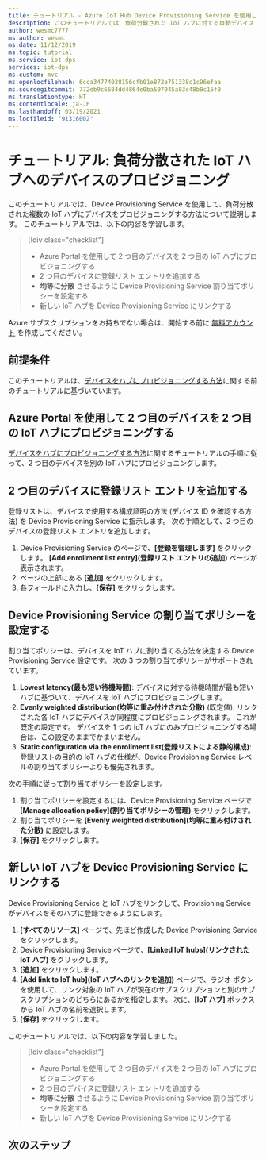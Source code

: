 ```yaml
---
title: チュートリアル - Azure IoT Hub Device Provisioning Service を使用して、負荷分散されたハブにデバイスをプロビジョニングする
description: このチュートリアルでは、負荷分散された IoT ハブに対する自動デバイス プロビジョニングを、Azure portal から Device Provisioning Service (DPS) を使用して実現する方法について説明します。
author: wesmc7777
ms.author: wesmc
ms.date: 11/12/2019
ms.topic: tutorial
ms.service: iot-dps
services: iot-dps
ms.custom: mvc
ms.openlocfilehash: 6cca34774038156cfb01e872e751338c1c96efaa
ms.sourcegitcommit: 772eb9c6684dd4864e0ba507945a83e48b8c16f0
ms.translationtype: HT
ms.contentlocale: ja-JP
ms.lasthandoff: 03/19/2021
ms.locfileid: "91316002"
---
```

# <a name="tutorial-provision-devices-across-load-balanced-iot-hubs"></a>チュートリアル: 負荷分散された IoT ハブへのデバイスのプロビジョニング

このチュートリアルでは、Device Provisioning Service を使用して、負荷分散された複数の IoT ハブにデバイスをプロビジョニングする方法について説明します。 このチュートリアルでは、以下の内容を学習します。

> [!div class="checklist"]
> * Azure Portal を使用して 2 つ目のデバイスを 2 つ目の IoT ハブにプロビジョニングする 
> * 2 つ目のデバイスに登録リスト エントリを追加する
> * **均等に分散** させるように Device Provisioning Service 割り当てポリシーを設定する
> * 新しい IoT ハブを Device Provisioning Service にリンクする

Azure サブスクリプションをお持ちでない場合は、開始する前に [無料アカウント](https://azure.microsoft.com/free/) を作成してください。

## <a name="prerequisites"></a>前提条件

このチュートリアルは、[デバイスをハブにプロビジョニングする方法](tutorial-provision-device-to-hub.md)に関する前のチュートリアルに基づいています。

## <a name="use-the-azure-portal-to-provision-a-second-device-to-a-second-iot-hub"></a>Azure Portal を使用して 2 つ目のデバイスを 2 つ目の IoT ハブにプロビジョニングする

[デバイスをハブにプロビジョニングする方法](tutorial-provision-device-to-hub.md)に関するチュートリアルの手順に従って、2 つ目のデバイスを別の IoT ハブにプロビジョニングします。

## <a name="add-an-enrollment-list-entry-to-the-second-device"></a>2 つ目のデバイスに登録リスト エントリを追加する

登録リストは、デバイスで使用する構成証明の方法 (デバイス ID を確認する方法) を Device Provisioning Service に指示します。 次の手順として、2 つ目のデバイスの登録リスト エントリを追加します。 

1. Device Provisioning Service のページで、**[登録を管理します]** をクリックします。 **[Add enrollment list entry]\(登録リスト エントリの追加\)** ページが表示されます。 
2. ページの上部にある **[追加]** をクリックします。
2. 各フィールドに入力し、**[保存]** をクリックします。

## <a name="set-the-device-provisioning-service-allocation-policy"></a>Device Provisioning Service の割り当てポリシーを設定する

割り当てポリシーは、デバイスを IoT ハブに割り当てる方法を決定する Device Provisioning Service 設定です。 次の 3 つの割り当てポリシーがサポートされています。 

1. **Lowest latency\(最も短い待機時間\)**: デバイスに対する待機時間が最も短いハブに基づいて、デバイスを IoT ハブにプロビジョニングします。
2. **Evenly weighted distribution\(均等に重み付けされた分散\)** (既定値): リンクされた各 IoT ハブにデバイスが同程度にプロビジョニングされます。 これが既定の設定です。 デバイスを 1 つの IoT ハブにのみプロビジョニングする場合は、この設定のままでかまいません。 
3. **Static configuration via the enrollment list\(登録リストによる静的構成\)**: 登録リストの目的の IoT ハブの仕様が、Device Provisioning Service レベルの割り当てポリシーよりも優先されます。

次の手順に従って割り当てポリシーを設定します。

1. 割り当てポリシーを設定するには、Device Provisioning Service ページで **[Manage allocation policy]\(割り当てポリシーの管理\)** をクリックします。
2. 割り当てポリシーを **[Evenly weighted distribution]\(均等に重み付けされた分散\)** に設定します。
3. **[保存]** をクリックします。

## <a name="link-the-new-iot-hub-to-the-device-provisioning-service"></a>新しい IoT ハブを Device Provisioning Service にリンクする

Device Provisioning Service と IoT ハブをリンクして、Provisioning Service がデバイスをそのハブに登録できるようにします。

1. **[すべてのリソース]** ページで、先ほど作成した Device Provisioning Service をクリックします。
2. Device Provisioning Service ページで、**[Linked IoT hubs]\(リンクされた IoT ハブ\)** をクリックします。
3. **[追加]** をクリックします。
4. **[Add link to IoT hub]\(IoT ハブへのリンクを追加\)** ページで、ラジオ ボタンを使用して、リンク対象の IoT ハブが現在のサブスクリプションと別のサブスクリプションのどちらにあるかを指定します。 次に、**[IoT ハブ]** ボックスから IoT ハブの名前を選択します。
5. **[保存]** をクリックします。

このチュートリアルでは、以下の内容を学習しました。

> [!div class="checklist"]
> * Azure Portal を使用して 2 つ目のデバイスを 2 つ目の IoT ハブにプロビジョニングする 
> * 2 つ目のデバイスに登録リスト エントリを追加する
> * **均等に分散** させるように Device Provisioning Service 割り当てポリシーを設定する
> * 新しい IoT ハブを Device Provisioning Service にリンクする

## <a name="next-steps"></a>次のステップ

<!-- Advance to the next tutorial to learn how to 
 Replace this .md
> [!div class="nextstepaction"]
> [Bind an existing custom SSL certificate to Azure Web Apps]()
-->
